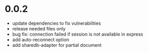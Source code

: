 # 0.0.2

 - update dependencies to fix vulnerabilities
 - release needed files only
 - bug fix: connection failed if session is not available in express
 - add auto-reconnect option
 - add sharedb-adapter for partial document
